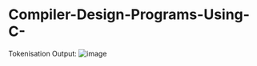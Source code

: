 # Compiler-Design-Programs-Using-C-
Tokenisation Output:
![image](https://github.com/user-attachments/assets/ecf7a7fc-0bfb-4cce-83fc-67ec40334e8f) 
